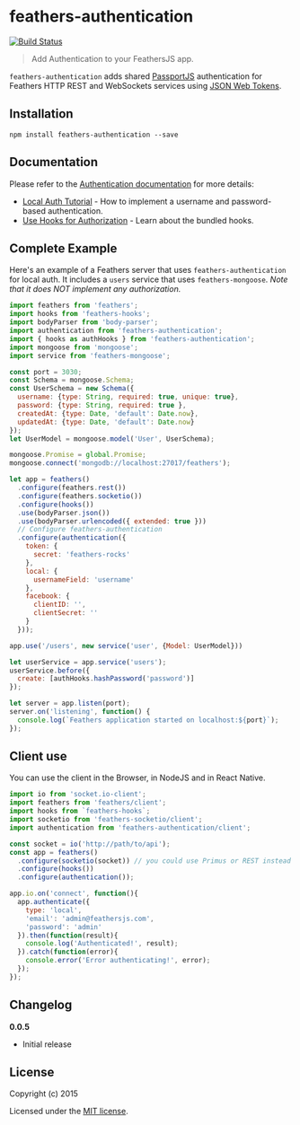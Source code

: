 # feathers-authentication

[![Build Status](https://travis-ci.org/feathersjs/feathers-authentication.png?branch=master)](https://travis-ci.org/feathersjs/feathers-authentication)

> Add Authentication to your FeathersJS app.

`feathers-authentication` adds shared [PassportJS](http://passportjs.org/) authentication for Feathers HTTP REST and WebSockets services using [JSON Web Tokens](http://jwt.io/).


## Installation

```
npm install feathers-authentication --save
```

## Documentation

Please refer to the [Authentication documentation](http://docs.feathersjs.com/authentication/readme.html) for more details:

- [Local Auth Tutorial](http://docs.feathersjs.com/authentication/local.html) - How to implement a username and password-based authentication.
- [Use Hooks for Authorization](http://docs.feathersjs.com/authorization/readme.html) - Learn about the bundled hooks.


## Complete Example

Here's an example of a Feathers server that uses `feathers-authentication` for local auth.  It includes a `users` service that uses `feathers-mongoose`.  *Note that it does NOT implement any authorization.*

```js
import feathers from 'feathers';
import hooks from 'feathers-hooks';
import bodyParser from 'body-parser';
import authentication from 'feathers-authentication';
import { hooks as authHooks } from 'feathers-authentication';
import mongoose from 'mongoose';
import service from 'feathers-mongoose';

const port = 3030;
const Schema = mongoose.Schema;
const UserSchema = new Schema({
  username: {type: String, required: true, unique: true},
  password: {type: String, required: true },
  createdAt: {type: Date, 'default': Date.now},
  updatedAt: {type: Date, 'default': Date.now}
});
let UserModel = mongoose.model('User', UserSchema);

mongoose.Promise = global.Promise;
mongoose.connect('mongodb://localhost:27017/feathers');

let app = feathers()
  .configure(feathers.rest())
  .configure(feathers.socketio())
  .configure(hooks())
  .use(bodyParser.json())
  .use(bodyParser.urlencoded({ extended: true }))
  // Configure feathers-authentication
  .configure(authentication({
    token: {
      secret: 'feathers-rocks'
    },
    local: {
      usernameField: 'username'
    },
    facebook: {
      clientID: '',
      clientSecret: ''
    }
  }));

app.use('/users', new service('user', {Model: UserModel}))

let userService = app.service('users');
userService.before({
  create: [authHooks.hashPassword('password')]
});

let server = app.listen(port);
server.on('listening', function() {
  console.log(`Feathers application started on localhost:${port}`);
});
```

## Client use

You can use the client in the Browser, in NodeJS and in React Native.

```js
import io from 'socket.io-client';
import feathers from 'feathers/client';
import hooks from `feathers-hooks`;
import socketio from 'feathers-socketio/client';
import authentication from 'feathers-authentication/client';

const socket = io('http://path/to/api');
const app = feathers()
  .configure(socketio(socket)) // you could use Primus or REST instead
  .configure(hooks())
  .configure(authentication());

app.io.on('connect', function(){
  app.authenticate({
    type: 'local',
    'email': 'admin@feathersjs.com',
    'password': 'admin'
  }).then(function(result){
    console.log('Authenticated!', result);
  }).catch(function(error){
    console.error('Error authenticating!', error);
  });
});
```

## Changelog

__0.0.5__

- Initial release

## License

Copyright (c) 2015

Licensed under the [MIT license](LICENSE).
